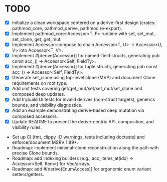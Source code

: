 # TODO

- [x] Initialize a clean workspace centered on a derive-first design (crates: pathmod_core, pathmod_derive, pathmod re-export).
- [x] Implement pathmod_core::Accessor<T, F> runtime with set, set_mut, set_clone, get, get_mut.
- [x] Implement Accessor::compose to chain Accessor<T, U> -> Accessor<U, V> into Accessor<T, V>.
- [x] Implement #[derive(Accessor)] for named-field structs, generating pub const acc_<field>() -> Accessor<Self, FieldTy>.
- [x] Implement #[derive(Accessor)] for tuple structs, generating pub const acc_<index>() -> Accessor<Self, FieldTy>.
- [x] Generate set_clone using top-level clone (MVP) and document Clone requirements on root type.
- [x] Add unit tests covering get/get_mut/set/set_mut/set_clone and composed deep updates.
- [x] Add trybuild UI tests for invalid derives (non-struct targets), generics bounds, and visibility diagnostics.
- [x] Add an example demonstrating derive-based deep mutation via composed accessors.
- [x] Update README to present the derive-centric API, composition, and visibility rules.
- Set up CI (fmt, clippy -D warnings, tests including doctests) and enforce/document MSRV 1.89+.
- Roadmap: implement minimal-clone reconstruction along the path with precise Clone bounds.
- Roadmap: add indexing builders (e.g., acc_items_at(idx) -> Accessor<Self, Item>) for Vec/arrays.
- Roadmap: add #[derive(EnumAccess)] for ergonomic enum variant setters/getters.
